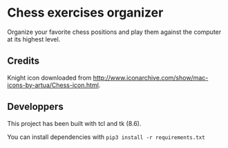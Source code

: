 # Chess exercises organizer

Organize your favorite chess positions and play them against the computer at its highest level.

## Credits

Knight icon downloaded from http://www.iconarchive.com/show/mac-icons-by-artua/Chess-icon.html.

## Developpers

This project has been built with tcl and tk (8.6).

You can install dependencies with `pip3 install -r requirements.txt`